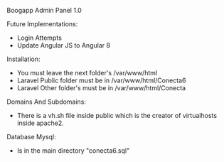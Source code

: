 Boogapp Admin Panel 1.0

Future Implementations:

- Login Attempts
- Update Angular JS to Angular 8

Installation:

- You must leave the next folder's /var/www/html
- Laravel Public folder must be in /var/www/html/Conecta6 
- Laravel Other folder's must be in /var/www/html/Conecta

Domains And Subdomains:

- There is a vh.sh file inside public which is the creator of virtualhosts inside apache2.

Database Mysql:

- Is in the main directory "conecta6.sql"
